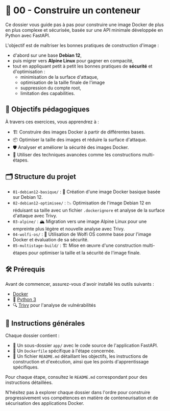 # 🐳 00 - Construire un conteneur

Ce dossier vous guide pas à pas pour construire une image Docker de plus en plus
complexe et sécurisée, basée sur une API minimale développée en Python avec
FastAPI.

L'objectif est de maîtriser les bonnes pratiques de construction d'image :

- d'abord sur une base **Debian 12**,
- puis migrer vers **Alpine Linux** pour gagner en compacité,
- tout en appliquant petit à petit les bonnes pratiques de **sécurité** et
  d'optimisation :
  - minimisation de la surface d'attaque,
  - optimisation de la taille finale de l'image
  - suppression du compte root,
  - limitation des capabilities.

## 🎯 Objectifs pédagogiques

À travers ces exercices, vous apprendrez à :

- 🏗️ Construire des images Docker à partir de différentes bases.
- 📦 Optimiser la taille des images et réduire la surface d'attaque.
- 🛡️ Analyser et améliorer la sécurité des images Docker.
- 🔄 Utiliser des techniques avancées comme les constructions multi-étapes.

## 🗂️ Structure du projet

- `01-debian12-basique/` : 🐧 Création d'une image Docker basique basée sur Debian 12.
- `02-debian12-optimisee/` : 📉 Optimisation de l'image Debian 12 en réduisant sa taille avec un fichier `.dockerignore` et analyse de la surface d'attaque avec Trivy.
- `03-alpine/` : 🏔️ Migration vers une image Alpine Linux pour une empreinte plus légère et nouvelle analyse avec Trivy.
- `04-wolfi-os/` : 🐺 Utilisation de Wolfi OS comme base pour l'image Docker et évaluation de sa sécurité.
- `05-multistage-build/` : 🏗️ Mise en œuvre d'une construction multi-étapes pour optimiser la taille et la sécurité de l'image finale.

## 🛠️ Prérequis

Avant de commencer, assurez-vous d'avoir installé les outils suivants :

- [Docker](https://blog.stephane-robert.info/docs/conteneurs/moteurs-conteneurs/docker/)
- 🐍 [Python 3](https://blog.stephane-robert.info/docs/developper/programmation/python/)
- 🔍 [Trivy](https://blog.stephane-robert.info/docs/securiser/outils/trivy/) pour l'analyse de vulnérabilités

## 📖 Instructions générales

Chaque dossier contient :

- 📂 Un sous-dossier `app/` avec le code source de l'application FastAPI.
- 📄 Un `Dockerfile` spécifique à l'étape concernée.
- 📝 Un fichier `README.md` détaillant les objectifs, les instructions de construction et d'exécution, ainsi que les points d'apprentissage spécifiques.

Pour chaque étape, consultez le `README.md` correspondant pour des instructions détaillées.

N'hésitez pas à explorer chaque dossier dans l'ordre pour construire progressivement vos compétences en matière de conteneurisation et de sécurisation des applications Docker.